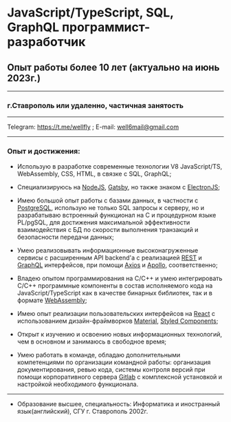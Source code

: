 
# JavaScript/TypeScript, SQL, GraphQL программист-разработчик
## Опыт работы более 10 лет (актуально на июнь 2023г.)
---
### г.Ставрополь или удаленно, частичная занятость
---
Telegram: https://t.me/wellfly ; E-mail: well6mail@gmail.com
***
### Опыт и достижения:

- Использую в разработке современные технологии V8 JavaScript/TS, WebAssembly, CSS, HTML, в связке с SQL, GraphQL;

- Специализируюсь на [NodeJS](https://nodejs.org), [Gatsby](https://www.gatsbyjs.com), но также знаком с [ElectronJS](https://www.electronjs.org);

- Имею большой опыт работы с базами данных, в частности с [PostgreSQL](https://postgrespro.ru), использую не только SQL запросы к серверу, но и разрабатываю встроенный функционал на С и процедурном языке PL/pgSQL, для достижения максимальной эффективности взаимодействия с БД по скорости выполнения транзакций и безопасности передачи данных;

- Умею реализовывать информационные высоконагруженные сервисы с расширенным API backend'а с реализацией [REST](https://restfulapi.net) и [GraphQL](https://graphql.org) интерфейсов, при помощи [Axios](https://axios-http.com) и [Apollo](https://www.apollographql.com), соответственно;

- Владею опытом программирования на С/С++ и умею интегрировать С/С++ программные компоненты в состав исполняемого кода на JavaScript/TypeScript как в качестве бинарных библиотек, так и в формате [WebAssembly](https://webassembly.org);

- Имею опыт реализации пользовательских интерфейсов на [React](https://react.dev) с использованием дизайн-фраймворков [Material](https://m3.material.io), [Styled Components](https://styled-components.com);

- Открыт к изучению и освоению новых информационных технологий, чем в основном и занимаюсь в свободное время;

- Умею работать в команде, обладаю дополнительными компетенциями по организации командной работы: организация документирования, ревью кода, системы контроля версий при помощи корпоративного сервера [Gitlab](https://about.gitlab.com/) с комплексной установкой и настройкой необходимого функционала.


---
- Образование высшее, специальность: Информатика и иностранный язык(английский), СГУ г. Ставрополь 2002г.